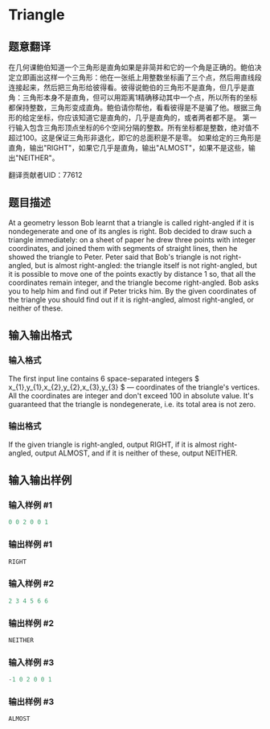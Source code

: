 # Triangle

## 题意翻译

在几何课鲍伯知道一个三角形是直角如果是非简并和它的一个角是正确的。鲍伯决定立即画出这样一个三角形：他在一张纸上用整数坐标画了三个点，然后用直线段连接起来，然后把三角形给彼得看。彼得说鲍伯的三角形不是直角，但几乎是直角：三角形本身不是直角，但可以用距离1精确移动其中一个点，所以所有的坐标都保持整数，三角形变成直角。鲍伯请你帮他，看看彼得是不是骗了他。根据三角形的给定坐标，你应该知道它是直角的，几乎是直角的，或者两者都不是。 第一行输入包含三角形顶点坐标的6个空间分隔的整数。所有坐标都是整数，绝对值不超过100。这是保证三角形非退化，即它的总面积是不是零。 如果给定的三角形是直角，输出"RIGHT"，如果它几乎是直角，输出"ALMOST"，如果不是这些，输出"NEITHER"。

翻译贡献者UID：77612

## 题目描述

At a geometry lesson Bob learnt that a triangle is called right-angled if it is nondegenerate and one of its angles is right. Bob decided to draw such a triangle immediately: on a sheet of paper he drew three points with integer coordinates, and joined them with segments of straight lines, then he showed the triangle to Peter. Peter said that Bob's triangle is not right-angled, but is almost right-angled: the triangle itself is not right-angled, but it is possible to move one of the points exactly by distance 1 so, that all the coordinates remain integer, and the triangle become right-angled. Bob asks you to help him and find out if Peter tricks him. By the given coordinates of the triangle you should find out if it is right-angled, almost right-angled, or neither of these.

## 输入输出格式

### 输入格式

The first input line contains 6 space-separated integers $ x_{1},y_{1},x_{2},y_{2},x_{3},y_{3} $ — coordinates of the triangle's vertices. All the coordinates are integer and don't exceed 100 in absolute value. It's guaranteed that the triangle is nondegenerate, i.e. its total area is not zero.

### 输出格式

If the given triangle is right-angled, output RIGHT, if it is almost right-angled, output ALMOST, and if it is neither of these, output NEITHER.

## 输入输出样例

### 输入样例 #1

```cpp
0 0 2 0 0 1

```
### 输出样例 #1

```cpp
RIGHT

```
### 输入样例 #2

```cpp
2 3 4 5 6 6

```
### 输出样例 #2

```cpp
NEITHER

```
### 输入样例 #3

```cpp
-1 0 2 0 0 1

```
### 输出样例 #3

```cpp
ALMOST

```
